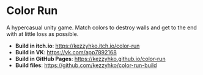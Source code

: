 # Color Run
A hypercasual unity game. Match colors to destroy walls and get to the end with at little loss as possible.

* **Build in itch.io**: https://kezzyhko.itch.io/color-run
* **Build in VK**: https://vk.com/app7892168
* **Build in GitHub Pages**: https://kezzyhko.github.io/color-run
* **Build files**: https://github.com/kezzyhko/color-run-build

